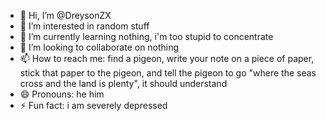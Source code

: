 - 👋 Hi, I’m @DreysonZX
- 👀 I’m interested in random stuff
- 🌱 I’m currently learning nothing, i'm too stupid to concentrate
- 💞️ I’m looking to collaborate on nothing
- 📫 How to reach me: find a pigeon, write your note on a piece of paper, stick that paper to the pigeon, and tell the pigeon to go "where the seas cross and the land is plenty", it should understand
- 😄 Pronouns: he him
- ⚡ Fun fact: i am severely depressed

<!---
DreysonZX/DreysonZX is a ✨ special ✨ repository because its `README.md` (this file) appears on your GitHub profile.
You can click the Preview link to take a look at your changes.
--->
